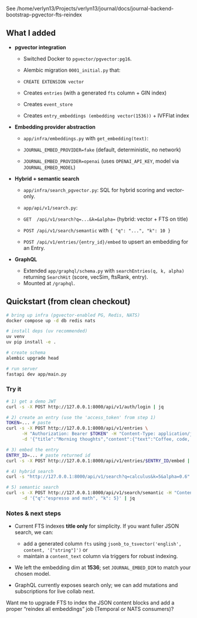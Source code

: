 See /home/verlyn13/Projects/verlyn13/journal/docs/journal-backend-bootstrap-pgvector-fts-reindex

## What I added

- **pgvector integration**

  - Switched Docker to `pgvector/pgvector:pg16`.

  - Alembic migration `0001_initial.py` that:

  - `CREATE EXTENSION vector`

  - Creates `entries` (with a generated `fts` column + GIN index)

  - Creates `event_store`

  - Creates `entry_embeddings (embedding vector(1536))` + IVFFlat index
- **Embedding provider abstraction**

  - `app/infra/embeddings.py` with `get_embedding(text)`:

  - `JOURNAL_EMBED_PROVIDER=fake` (default, deterministic, no network)

  - `JOURNAL_EMBED_PROVIDER=openai` (uses `OPENAI_API_KEY`, model via `JOURNAL_EMBED_MODEL`)
- **Hybrid + semantic search**

  - `app/infra/search_pgvector.py`: SQL for hybrid scoring and vector-only.

  - `app/api/v1/search.py`:

  - `GET  /api/v1/search?q=...&k=&alpha=` (hybrid: vector + FTS on title)

  - `POST /api/v1/search/semantic` with `{ "q": "...", "k": 10 }`

  - `POST /api/v1/entries/{entry_id}/embed` to upsert an embedding for an Entry.
- **GraphQL**

  - Extended `app/graphql/schema.py` with `searchEntries(q, k, alpha)` returning `SearchHit` (score, vecSim, ftsRank, entry).
  - Mounted at `/graphql`.

## Quickstart (from clean checkout)

```bash
# bring up infra (pgvector-enabled PG, Redis, NATS)
docker compose up -d db redis nats

# install deps (uv recommended)
uv venv
uv pip install -e .

# create schema
alembic upgrade head

# run server
fastapi dev app/main.py
```

### Try it

```bash
# 1) get a demo JWT
curl -s -X POST http://127.0.0.1:8000/api/v1/auth/login | jq

# 2) create an entry (use the 'access_token' from step 1)
TOKEN=... # paste
curl -s -X POST http://127.0.0.1:8000/api/v1/entries \
      -H "Authorization: Bearer $TOKEN" -H "Content-Type: application/json" \
      -d '{"title":"Morning thoughts","content":{"text":"Coffee, code, and calculus."}}' | jq

# 3) embed the entry
ENTRY_ID=... # paste returned id
curl -s -X POST http://127.0.0.1:8000/api/v1/entries/$ENTRY_ID/embed | jq

# 4) hybrid search
curl -s "http://127.0.0.1:8000/api/v1/search?q=calculus&k=5&alpha=0.6" | jq

# 5) semantic search
curl -s -X POST http://127.0.0.1:8000/api/v1/search/semantic -H "Content-Type: application/json" \
      -d '{"q":"espresso and math", "k": 5}' | jq
```

### Notes & next steps

- Current FTS indexes **title only** for simplicity. If you want fuller JSON search, we can:

  - add a generated column `fts` using `jsonb_to_tsvector('english', content, '["string"]')` or
  - maintain a `content_text` column via triggers for robust indexing.
- We left the embedding dim at **1536**; set `JOURNAL_EMBED_DIM` to match your chosen model.
- GraphQL currently exposes search only; we can add mutations and subscriptions for live collab next.

Want me to upgrade FTS to index the JSON content blocks and add a proper “reindex all embeddings” job (Temporal or NATS consumers)?
